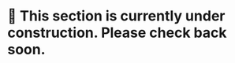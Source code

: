 # 🚧 This section is currently under construction. Please check back soon. 
     
 
      
       
   
   
